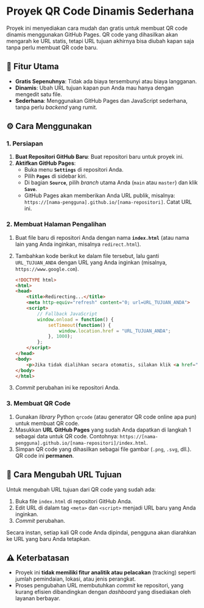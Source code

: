 # Proyek QR Code Dinamis Sederhana

Proyek ini menyediakan cara mudah dan gratis untuk membuat QR code dinamis menggunakan GitHub Pages. QR code yang dihasilkan akan mengarah ke URL statis, tetapi URL tujuan akhirnya bisa diubah kapan saja tanpa perlu membuat QR code baru.

## 🚀 Fitur Utama

  * **Gratis Sepenuhnya**: Tidak ada biaya tersembunyi atau biaya langganan.
  * **Dinamis**: Ubah URL tujuan kapan pun Anda mau hanya dengan mengedit satu file.
  * **Sederhana**: Menggunakan GitHub Pages dan JavaScript sederhana, tanpa perlu *backend* yang rumit.

## ⚙️ Cara Menggunakan

### 1\. Persiapan

1.  **Buat Repositori GitHub Baru**: Buat repositori baru untuk proyek ini.
2.  **Aktifkan GitHub Pages**:
      * Buka menu **`Settings`** di repositori Anda.
      * Pilih **`Pages`** di sidebar kiri.
      * Di bagian **`Source`**, pilih *branch* utama Anda (`main` atau `master`) dan klik **`Save`**.
      * GitHub Pages akan memberikan Anda URL publik, misalnya: `https://[nama-pengguna].github.io/[nama-repositori]`. Catat URL ini.

### 2\. Membuat Halaman Pengalihan

1.  Buat file baru di repositori Anda dengan nama **`index.html`** (atau nama lain yang Anda inginkan, misalnya `redirect.html`).

2.  Tambahkan kode berikut ke dalam file tersebut, lalu ganti `URL_TUJUAN_ANDA` dengan URL yang Anda inginkan (misalnya, `https://www.google.com`).

    ```html
    <!DOCTYPE html>
    <html>
    <head>
        <title>Redirecting...</title>
        <meta http-equiv="refresh" content="0; url=URL_TUJUAN_ANDA">
        <script>
            // Fallback JavaScript
            window.onload = function() {
                setTimeout(function() {
                    window.location.href = "URL_TUJUAN_ANDA";
                }, 1000);
            };
        </script>
    </head>
    <body>
        <p>Jika tidak dialihkan secara otomatis, silakan klik <a href="URL_TUJUAN_ANDA">tautan ini</a>.</p>
    </body>
    </html>
    ```

3.  *Commit* perubahan ini ke repositori Anda.

### 3\. Membuat QR Code

1.  Gunakan *library* Python `qrcode` (atau generator QR code online apa pun) untuk membuat QR code.
2.  Masukkan **URL GitHub Pages** yang sudah Anda dapatkan di langkah 1 sebagai data untuk QR code. Contohnya: `https://[nama-pengguna].github.io/[nama-repositori]/index.html`.
3.  Simpan QR code yang dihasilkan sebagai file gambar (`.png`, `.svg`, dll.). QR code ini **permanen**.

## 🔄 Cara Mengubah URL Tujuan

Untuk mengubah URL tujuan dari QR code yang sudah ada:

1.  Buka file `index.html` di repositori GitHub Anda.
2.  Edit URL di dalam tag `<meta>` dan `<script>` menjadi URL baru yang Anda inginkan.
3.  *Commit* perubahan.

Secara instan, setiap kali QR code Anda dipindai, pengguna akan diarahkan ke URL yang baru Anda tetapkan.

## ⚠️ Keterbatasan

  * Proyek ini **tidak memiliki fitur analitik atau pelacakan** (tracking) seperti jumlah pemindaian, lokasi, atau jenis perangkat.
  * Proses pengubahan URL membutuhkan *commit* ke repositori, yang kurang efisien dibandingkan dengan *dashboard* yang disediakan oleh layanan berbayar.
